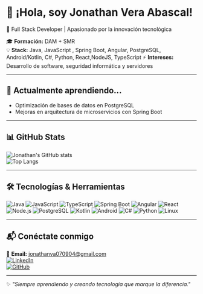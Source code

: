 # 👋 ¡Hola, soy Jonathan Vera Abascal!  
🚀 Full Stack Developer | Apasionado por la innovación tecnológica  

🎓 **Formación:** DAM + SMR  
💡 **Stack:** Java, JavaScript , Spring Boot, Angular, PostgreSQL, Android/Kotlin, C#, Python, React,NodeJS, TypeScript 
⚡ **Intereses:** Desarrollo de software, seguridad informática y servidores  

---

## 🌱 Actualmente aprendiendo...  
- Optimización de bases de datos en PostgreSQL  
- Mejoras en arquitectura de microservicios con Spring Boot  
 

---

## 📊 GitHub Stats  
![Jonathan's GitHub stats](https://github-readme-stats.vercel.app/api?username=nthjVera&show_icons=true&theme=radical)  
![Top Langs](https://github-readme-stats.vercel.app/api/top-langs/?username=nthjVera&layout=compact&theme=radical)  

---

## 🛠️ Tecnologías & Herramientas  
![Java](https://img.shields.io/badge/Java-ED8B00?style=for-the-badge&logo=java&logoColor=white)
![JavaScript](https://img.shields.io/badge/JavaScript-F7DF1E?style=for-the-badge&logo=javascript&logoColor=black)
![TypeScript](https://img.shields.io/badge/TypeScript-3178C6?style=for-the-badge&logo=typescript&logoColor=white)
![Spring Boot](https://img.shields.io/badge/Spring%20Boot-6DB33F?style=for-the-badge&logo=spring-boot&logoColor=white)
![Angular](https://img.shields.io/badge/Angular-DD0031?style=for-the-badge&logo=angular&logoColor=white)
![React](https://img.shields.io/badge/React-20232A?style=for-the-badge&logo=react&logoColor=61DAFB)
![Node.js](https://img.shields.io/badge/Node.js-43853D?style=for-the-badge&logo=node.js&logoColor=white)
![PostgreSQL](https://img.shields.io/badge/PostgreSQL-316192?style=for-the-badge&logo=postgresql&logoColor=white)
![Kotlin](https://img.shields.io/badge/Kotlin-0095D5?style=for-the-badge&logo=kotlin&logoColor=white)
![Android](https://img.shields.io/badge/Android-3DDC84?style=for-the-badge&logo=android&logoColor=white)
![C#](https://img.shields.io/badge/C%23-239120?style=for-the-badge&logo=c-sharp&logoColor=white)
![Python](https://img.shields.io/badge/Python-3776AB?style=for-the-badge&logo=python&logoColor=white)
![Linux](https://img.shields.io/badge/Linux-FCC624?style=for-the-badge&logo=linux&logoColor=black)

---

## 📬 Conéctate conmigo  
📧 **Email:** jonathanva070904@gmail.com  
[![LinkedIn](https://img.shields.io/badge/LinkedIn-0077B5?style=for-the-badge&logo=linkedin&logoColor=white)](https://www.linkedin.com/in/jonathanveraabascal/)  
[![GitHub](https://img.shields.io/badge/GitHub-181717?style=for-the-badge&logo=github&logoColor=white)](https://github.com/nthjVera)  

---

✨ _"Siempre aprendiendo y creando tecnología que marque la diferencia."_  
